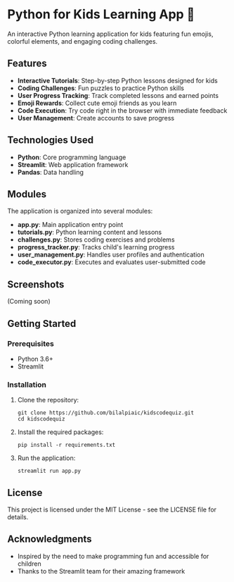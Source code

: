 # Python for Kids Learning App 🐍

An interactive Python learning application for kids featuring fun emojis, colorful elements, and engaging coding challenges.

## Features

- **Interactive Tutorials**: Step-by-step Python lessons designed for kids
- **Coding Challenges**: Fun puzzles to practice Python skills
- **User Progress Tracking**: Track completed lessons and earned points
- **Emoji Rewards**: Collect cute emoji friends as you learn
- **Code Execution**: Try code right in the browser with immediate feedback
- **User Management**: Create accounts to save progress

## Technologies Used

- **Python**: Core programming language
- **Streamlit**: Web application framework
- **Pandas**: Data handling

## Modules

The application is organized into several modules:

- **app.py**: Main application entry point
- **tutorials.py**: Python learning content and lessons
- **challenges.py**: Stores coding exercises and problems
- **progress_tracker.py**: Tracks child's learning progress
- **user_management.py**: Handles user profiles and authentication
- **code_executor.py**: Executes and evaluates user-submitted code

## Screenshots

(Coming soon)

## Getting Started

### Prerequisites

- Python 3.6+
- Streamlit

### Installation

1. Clone the repository:
   ```
   git clone https://github.com/bilalpiaic/kidscodequiz.git
   cd kidscodequiz
   ```

2. Install the required packages:
   ```
   pip install -r requirements.txt
   ```

3. Run the application:
   ```
   streamlit run app.py
   ```

## License

This project is licensed under the MIT License - see the LICENSE file for details.

## Acknowledgments

- Inspired by the need to make programming fun and accessible for children
- Thanks to the Streamlit team for their amazing framework